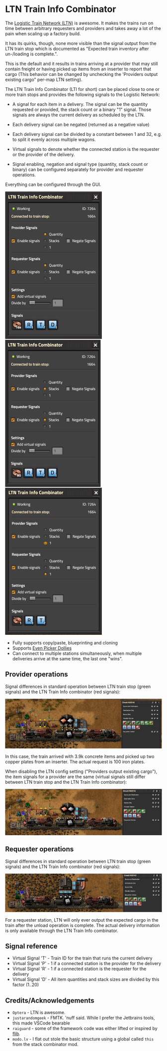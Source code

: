 # LTN Train Info Combinator

The [Logistic Train Network (LTN)](https://mods.factorio.com/mod/LogisticTrainNetwork) is awesome. It makes the trains run on time between arbitrary requesters and providers and takes away a lot of the pain when scaling up a factory build.

It has its quirks, though, none more visible than the signal output from the LTN train stop which is documented as "Expected train inventory after un-/loading is complete.".

This is the default and it results in trains arriving at a provider that may still contain freight or having picked up items from an inserter to report that cargo (This behavior can be changed by unchecking the 'Providers output existing cargo" per-map LTN setting).

The LTN Train Info Combinator (LTI for short) can be placed close to one or more train stops and provides the following signals to the Logistic Network:

- A signal for each item in a delivery. The signal can be the quantity requested or provided, the stack count or a binary "1" signal. Those signals are always the current delivery as scheduled by the LTN.

- Each delivery signal can be negated (returned as a negative value)
- Each delivery signal can be divided by a constant between 1 and 32, e.g. to split it evenly across multiple wagons.
- Virtual signals to denote whether the connected station is the requester or the provider of the delivery.
- Signal enabling, negation and signal type (quantity, stack count or binary) can be configured separately for provider and requester operations.

Everything can be configured through the GUI.

![image1](portal/img-m1.png) ![image1](portal/img-m2.png) ![image1](portal/img-m3.png)

- Fully supports copy/paste, blueprinting and cloning
- Supports [Even Picker Dollies](https://mods.factorio.com/mod/even-pickier-dollies)
- Can connect to multiple stations simultaneously, when multiple deliveries arrive at the same time, the last one "wins".

## Provider operations

Signal differences in standard operation between LTN train stop (green signals) and the LTN Train Info combinator (red signals):

![image1](portal/img-1.png)

In this case, the train arrived with 3.9k concrete items and picked up two copper plates from an inserter. The actual request is 100 iron plates.

When disabling the LTN config setting ("Providers output existing cargo"), the item signals for a provider are the same (virtual signals still differ between LTN train stop and the LTN Train Info combinator):

![image2](portal/img-2.png)

## Requester operations

Signal differences in standard operation between LTN train stop (green signals) and the LTN Train Info combinator (red signals):

![image1](portal/img-3.png)

For a requester station, LTN will only ever output the expected cargo in the train after the unload operation is complete. The actual delivery information is only available through the LTN Train Info combinator.

## Signal reference

- Virtual Signal 'T' - Train ID for the train that runs the current delivery
- Virtual Signal 'P' - 1 if a connected station is the provider for the delivery
- Virtual Signal 'R' - 1 if a connected station is the requester for the delivery
- Virtual Signal 'D' - All item quantities and stack sizes are divided by this factor (1..20)

## Credits/Acknowledgements

- `Optera` - LTN is awesome.
- `justarandomgeek` - FMTK. 'nuff said. While I prefer the Jetbrains tools, this made VSCode bearable
- `raiguard` - some of the framework code was either lifted or inspired by [flib](https://mods.factorio.com/mod/flib).
- `modo.lv` - I flat out stole the basic structure using a global called `this` from the stack combinator mod.
